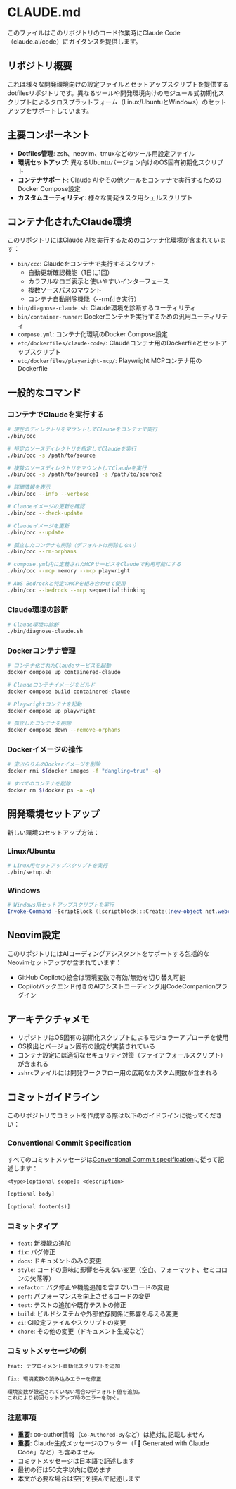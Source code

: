# CLAUDE.md

このファイルはこのリポジトリのコード作業時にClaude Code（claude.ai/code）にガイダンスを提供します。

## リポジトリ概要

これは様々な開発環境向けの設定ファイルとセットアップスクリプトを提供するdotfilesリポジトリです。異なるツールや開発環境向けのモジュール式初期化スクリプトによるクロスプラットフォーム（Linux/UbuntuとWindows）のセットアップをサポートしています。

## 主要コンポーネント

- **Dotfiles管理**: zsh、neovim、tmuxなどのツール用設定ファイル
- **環境セットアップ**: 異なるUbuntuバージョン向けのOS固有初期化スクリプト
- **コンテナサポート**: Claude AIやその他ツールをコンテナで実行するためのDocker Compose設定
- **カスタムユーティリティ**: 様々な開発タスク用シェルスクリプト

## コンテナ化されたClaude環境

このリポジトリにはClaude AIを実行するためのコンテナ化環境が含まれています：

- `bin/ccc`: Claudeをコンテナで実行するスクリプト
  - 自動更新確認機能（1日に1回）
  - カラフルなロゴ表示と使いやすいインターフェース
  - 複数ソースパスのマウント
  - コンテナ自動削除機能（--rm付き実行）
- `bin/diagnose-claude.sh`: Claude環境を診断するユーティリティ
- `bin/container-runner`: Dockerコンテナを実行するための汎用ユーティリティ
- `compose.yml`: コンテナ化環境のDocker Compose設定
- `etc/dockerfiles/claude-code/`: Claudeコンテナ用のDockerfileとセットアップスクリプト
- `etc/dockerfiles/playwright-mcp/`: Playwright MCPコンテナ用のDockerfile

## 一般的なコマンド

### コンテナでClaudeを実行する

```bash
# 現在のディレクトリをマウントしてClaudeをコンテナで実行
./bin/ccc

# 特定のソースディレクトリを指定してClaudeを実行
./bin/ccc -s /path/to/source

# 複数のソースディレクトリをマウントしてClaudeを実行
./bin/ccc -s /path/to/source1 -s /path/to/source2

# 詳細情報を表示
./bin/ccc --info --verbose

# Claudeイメージの更新を確認
./bin/ccc --check-update

# Claudeイメージを更新
./bin/ccc --update

# 孤立したコンテナも削除（デフォルトは削除しない）
./bin/ccc --rm-orphans

# compose.yml内に定義されたMCPサービスをClaudeで利用可能にする
./bin/ccc --mcp memory --mcp playwright

# AWS Bedrockと特定のMCPを組み合わせて使用
./bin/ccc --bedrock --mcp sequentialthinking
```

### Claude環境の診断

```bash
# Claude環境の診断
./bin/diagnose-claude.sh
```

### Dockerコンテナ管理

```bash
# コンテナ化されたClaudeサービスを起動
docker compose up containered-claude

# Claudeコンテナイメージをビルド
docker compose build containered-claude

# Playwrightコンテナを起動
docker compose up playwright

# 孤立したコンテナを削除
docker compose down --remove-orphans
```

### Dockerイメージの操作

```bash
# 宙ぶらりんのDockerイメージを削除
docker rmi $(docker images -f "dangling=true" -q)

# すべてのコンテナを削除
docker rm $(docker ps -a -q)
```

## 開発環境セットアップ

新しい環境のセットアップ方法：

### Linux/Ubuntu

```bash
# Linux用セットアップスクリプトを実行
./bin/setup.sh
```

### Windows

```powershell
# Windows用セットアップスクリプトを実行
Invoke-Command -ScriptBlock ([scriptblock]::Create((new-object net.webclient).downloadstring("https://raw.github.com/njfa/dotfiles/main/bin/setup.ps1"))) -ArgumentList "init"
```

## Neovim設定

このリポジトリにはAIコーディングアシスタントをサポートする包括的なNeovimセットアップが含まれています：

- GitHub Copilotの統合は環境変数で有効/無効を切り替え可能
- Copilotバックエンド付きのAIアシストコーディング用CodeCompanionプラグイン

## アーキテクチャメモ

- リポジトリはOS固有の初期化スクリプトによるモジュラーアプローチを使用
- OS検出とバージョン固有の設定が実装されている
- コンテナ設定には適切なセキュリティ対策（ファイアウォールスクリプト）が含まれる
- `zshrc`ファイルには開発ワークフロー用の広範なカスタム関数が含まれる

## コミットガイドライン

このリポジトリでコミットを作成する際は以下のガイドラインに従ってください：

### Conventional Commit Specification

すべてのコミットメッセージは[Conventional Commit specification](https://www.conventionalcommits.org/)に従って記述します：

```txt
<type>[optional scope]: <description>

[optional body]

[optional footer(s)]
```

### コミットタイプ

- `feat`: 新機能の追加
- `fix`: バグ修正
- `docs`: ドキュメントのみの変更
- `style`: コードの意味に影響を与えない変更（空白、フォーマット、セミコロンの欠落等）
- `refactor`: バグ修正や機能追加を含まないコードの変更
- `perf`: パフォーマンスを向上させるコードの変更
- `test`: テストの追加や既存テストの修正
- `build`: ビルドシステムや外部依存関係に影響を与える変更
- `ci`: CI設定ファイルやスクリプトの変更
- `chore`: その他の変更（ドキュメント生成など）

### コミットメッセージの例

```txt
feat: デプロイメント自動化スクリプトを追加
```

```txt
fix: 環境変数の読み込みエラーを修正

環境変数が設定されていない場合のデフォルト値を追加。
これにより初回セットアップ時のエラーを防ぐ。
```

### 注意事項

- **重要**: co-author情報（`Co-Authored-By`など）は絶対に記載しません
- **重要**: Claude生成メッセージのフッター（「🤖 Generated with Claude Code」など）も含めません
- コミットメッセージは日本語で記述します
- 最初の行は50文字以内に収めます
- 本文が必要な場合は空行を挟んで記述します

